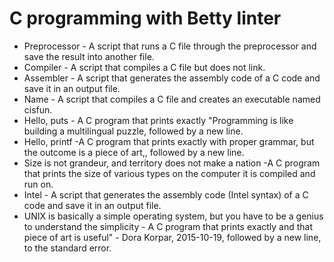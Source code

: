 # C programming with Betty linter

- Preprocessor - A script that runs a C file through the preprocessor and save the result into another file.
- Compiler - A script that compiles a C file but does not link.
- Assembler - A  script that generates the assembly code of a C code and save it in an output file.
- Name - A script that compiles a C file and creates an executable named cisfun.
- Hello, puts - A C program that prints exactly "Programming is like building a multilingual puzzle, followed by a new line.
- Hello, printf -A  C program that prints exactly with proper grammar, but the outcome is a piece of art,, followed by a new line.
- Size is not grandeur, and territory does not make a nation -A  C program that prints the size of various types on the computer it is compiled and run on.
- Intel - A script that generates the assembly code (Intel syntax) of a C code and save it in an output file.
-  UNIX is basically a simple operating system, but you have to be a genius to understand the simplicity - A C program that prints exactly and that piece of art is useful" - Dora Korpar, 2015-10-19, followed by a new line, to the standard error.

